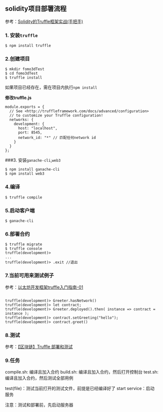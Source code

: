 ## solidity项目部署流程

参考：[Solidity的Truffle框架实战(手把手)](https://www.jianshu.com/p/8794afea1996) 

### 1. 安装`truffle`
```
$ npm install truffle
```


### 2.创建项目
```
$ mkdir fomo3dTest
$ cd fomo3dTest
$ truffle install
```

如果项目已经存在，需在项目内执行`npm install`

**修改truffle.js**

```
module.exports = {
  // See <http://truffleframework.com/docs/advanced/configuration>
  // to customize your Truffle configuration!
  networks: {
    development: {
      host: "localhost",
      port: 8545,
      network_id: "*" // 匹配任何network id
    }
  }
};
```

###3. 安装`ganache-cli`,`web3`
```
$ npm install ganache-cli
$ npm install web3
```

### 4.编译
```
$ truffle compile
```

### 5.启动客户端
```
$ ganache-cli
```

### 6.部署合约
```
$ truffle migrate
$ truffle console
truffle(development)> 
...
truffle(development)> .exit //退出
```

### 7.当前可用来测试例子

参考：[以太坊开发框架truffle入门指南-01](https://www.jianshu.com/p/00be1bb532ae)

```

truffle(development)> Greeter.hasNetwork()
truffle(development)> let contract;
truffle(development)> Greeter.deployed().then( instance => contract = instance );
truffle(development)> contract.setGreeting("hello");
truffle(development)> contract.greet()
```

### 8.测试

参考：[【区块链】Truffle 部署和测试](https://blog.csdn.net/loy_184548/article/details/78020369)

### 9.任务
 
 compile.sh: 编译且加入合约
 build.sh: 编译且加入合约，然后打开控制台
 test.sh: 编译且加入合约，然后测试全部用例

 test(file)：测试当前打开的测试文件，前提是已经编译好了
 start service：启动服务

 注意：测试和部署前，先启动服务器